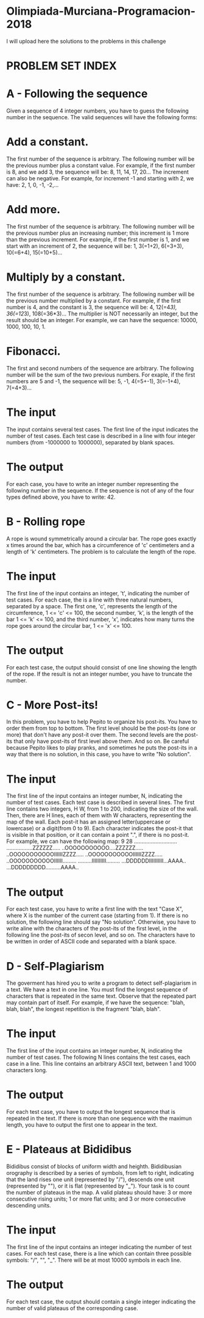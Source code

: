 # Olimpiada-Murciana-Programacion-2018
I will upload here the solutions to the problems in this challenge

# PROBLEM SET INDEX
# A - Following the sequence
Given a sequence of 4 integer numbers, you have to guess the following number in the sequence. The valid sequences will have the    following forms:
  # Add a constant.
  The first number of the sequence is arbitrary. The following number will be the previous number plus a constant value. For example, if the first number is 8, and we add 3, the sequence will be: 8, 11, 14, 17, 20... The increment can also be negative. For example, for increment -1 and starting with 2, we have: 2, 1, 0, -1, -2,...
  # Add more.
  The first number of the sequence is arbitrary. The following number will be the previous number plus an increasing number; this increment is 1 more than the previous increment. For example, if the first number is 1, and we start with an increment of 2, the sequence will be: 1, 3(=1+2), 6(=3+3), 10(=6+4), 15(=10+5)...
  # Multiply by a constant.
  The first number of the sequence is arbitrary. The following number will be the previous number multiplied by a constant. For example, if the first number is 4, and the constant is 3, the sequence will be: 4, 12(=4*3), 36(=12*3), 108(=36*3)... The multiplier is NOT necessarily an integer, but the result should be an integer. For example, we can have the sequence: 10000, 1000, 100, 10, 1.
  # Fibonacci.
  The first and second numbers of the sequence are arbitrary. The following number will be the sum of the two previous numbers. For exaple, if the first numbers are 5 and -1, the sequence will be: 5, -1, 4(=5+-1), 3(=-1+4), 7(=4+3)...
  # The input
  The input contains several test cases. The first line of the input indicates the number of test cases.
  Each test case is described in a line with four integer numbers (from -1000000 to 1000000), separated by blank spaces.
  # The output
  For each case, you have to write an integer number representing the following number in the sequence. If the sequence is not of any of the four types defined above, you have to write: 42.
  
# B - Rolling rope
A rope is wound symmetrically around a circular bar. The rope goes exactly x times around the bar, which has a circumference of 'c' centimeters and a length of 'k' centimeters.
The problem is to calculate the length of the rope.
  # The input
  The first line of the input contains an integer, 't', indicating the number of test cases.
  For each case, the is a line with three natural numbers, separated by a space. The first one, 'c', represents the length of the circumference, 1 <= 'c' <= 100, the second number, 'k', is the length of the bar 1 <= 'k' <= 100, and the third number, 'x', indicates how many turns the rope goes around the circular bar, 1 <= 'x' <= 100.
  # The output
  For each test case, the output should consist of one line showing the length of the rope. If the result is not an integer number, you have to truncate the number.

# C - More Post-its!
In this problem, you have to help Pepito to organize his post-its. You have to order them from top to bottom. The first level should be the post-its (one or more) that don't have any post-it over them. The second levels are the post-its that only have post-its of first level above them. And so on.
Be careful because Pepito likes to play pranks, and sometimes he puts the post-its in a way that there is no solution, in this case, you have to write "No solution".
  # The input
  The first line of the input contains an integer number, N, indicating the number of test cases.
  Each test case is described in several lines. The first line contains two integers, H W, from 1 to 200, indicating the size of the wall. Then, there are H lines, each of them with W characters, representing the map of the wall. Each post-it has an assigned letter(uppercase or lowercase) or a digit(from 0 to 9). Each character indicates the post-it that is visible in that position, or it can contain a point ".", if there is no post-it. For example, we can have the following map:
  9 28
............................
.................ZZZZZZ.....
..OOOOOOOOOOO....ZZZZZZ.....
..OOOOOOOOOOOIIIIIIZZZZ.....
..OOOOOOOOOOOIIIIIIZZZZ.....
..OOOOOOOOOOOIIIIII.........
.........IIIIIIIIII.........
...DDDDDDIIIIIIIIII...AAAA..
...DDDDDDDDD..........AAAA..
  # The output
  For each test case, you have to write a first line with the text "Case X", where X is the number of the current case (starting from 1). If there is no solution, the following line should say "No solution". Otherwise, you have to write aline with the characters of the post-its of the first level, in the following line the post-its of secon level, and so on. The characters have to be written in order of ASCII code and separated with a blank space.

# D - Self-Plagiarism
The goverment has hired you to write a program to detect self-plagiarism in a text. We have a text in one line. You must find the longest sequence of characters that is repeated in the same text.
Observe that the repeated part may contain part of itself. For example, if we have the sequence: "blah, blah, blah", the longest repetition is the fragment "blah, blah".
  # The input
  The first line of the input contains an integer number, N, indicating the number of test cases.
  The following N lines contains the test cases, each case in a line. This line contains an arbitrary ASCII text, between 1 and 1000 characters long.
  # The output
  For each test case, you have to output the longest sequence that is repeated in the text. If there is more than one sequence with the maximun length, you have to output the first one to appear in the text.
  
# E - Plateaus at Bididibus
Bididibus consist of blocks of uniform width and heighth. Bididibusian orography is described by a series of symbols, from left to right, indicating that the land rises one unit (represented by "/"), descends one unit (represented by "\"), or it is flat (represented by "\_").
Your task is to count the number of plateaus in the map. A valid plateau should have: 3 or more consecutive rising units; 1 or more flat units; and 3 or more consecutive descending units.
  # The input
  The first line of the input contains an integer indicating the number of test cases.
  For each test case, there is a line which can contain three possible symbols: "/", "\", "\_". There will be at most 10000 symbols in each line.
  # The output
  For each test case, the output should contain a single integer indicating the number of valid plateaus of the corresponding case.

